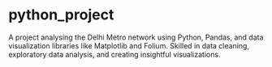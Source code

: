 # python_project
 A project analysing the Delhi Metro network using Python, Pandas, and data visualization libraries like Matplotlib and Folium. Skilled in data cleaning, exploratory data analysis, and creating insightful visualizations. 
